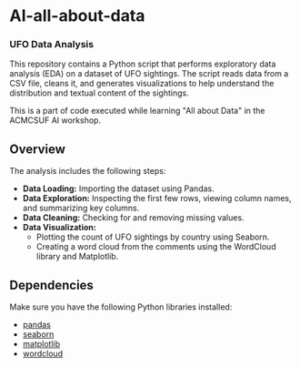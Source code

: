 # AI-all-about-data

### UFO Data Analysis

This repository contains a Python script that performs exploratory data analysis (EDA) on a dataset of UFO sightings. The script reads data from a CSV file, cleans it, and generates visualizations to help understand the distribution and textual content of the sightings.

This is a part of code executed while learning "All about Data" in the ACMCSUF AI workshop.

## Overview

The analysis includes the following steps:
- **Data Loading:** Importing the dataset using Pandas.
- **Data Exploration:** Inspecting the first few rows, viewing column names, and summarizing key columns.
- **Data Cleaning:** Checking for and removing missing values.
- **Data Visualization:** 
  - Plotting the count of UFO sightings by country using Seaborn.
  - Creating a word cloud from the comments using the WordCloud library and Matplotlib.

## Dependencies

Make sure you have the following Python libraries installed:
- [pandas](https://pandas.pydata.org/)
- [seaborn](https://seaborn.pydata.org/)
- [matplotlib](https://matplotlib.org/)
- [wordcloud](https://amueller.github.io/word_cloud/)

